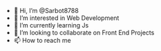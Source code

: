 - 👋 Hi, I’m @Sarbot8788
- 👀 I’m interested in Web Development 
- 🌱 I’m currently learning Js
- 💞️ I’m looking to collaborate on Front End Projects
- 📫 How to reach me 

<!---
Sarbot8788/Sarbot8788 is a ✨ special ✨ repository because its `README.md` (this file) appears on your GitHub profile.
You can click the Preview link to take a look at your changes.
--->
